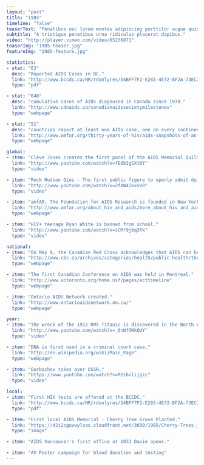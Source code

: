 ```yaml
---
layout: "post"
title: "1985"
timeline: "false"
teaserText: "Penatibus nec lorem montes adipiscing porttitor augue quis pulvinar velit et? Penatibus nec lorem montes adipiscing porttitor augue quis pulvinar velit et?"
subtitle: "A tristique penatibus urna ridiculus placerat dapibus."
video: "http://player.vimeo.com/video/65236871"
teaserImg: "1985-teaser.jpg"
featureImg: "1985-feature.jpg"

statistics:
- stat: "63"
  desc: "Reported AIDS Cases in BC."
  link: "http://www.bccdc.ca/NR/rdonlyres/54BFF7F2-E283-4E72-BF2A-73EC2813F0D1/0/HIV_Annual_Report_2011_20111011.pdf"
  type: "pdf"

- stat: "648"
  desc: "cumulative cases of AIDS diagnosed in Canada since 1979."
  link: "http://www.cdnaids.ca/canadianaidssocietymilestones"
  type: "webpage"

- stat: "51"
  desc: "countries report at least one AIDS case, one on every continent except Antarctica."
  link: "http://www.amfar.org/thirty-years-of-hiv/aids-snapshots-of-an-epidemic/#sthash.yW0pKqJu.dpuf"
  type: "webpage"

global:
- item: "Cleve Jones creates the first panel of the AIDS Memorial Quilt."
  link: "http://www.youtube.com/watch?v=fEObIgSXtBY"
  type: "video"

- item: "Rock Hudson Dies - The first public figure to openly admit dying of AIDS."
  link: "http://www.youtube.com/watch?v=2fXW41oxvV8"
  type: "video"

- item: "amfAR, The Foundation for AIDS Research is founded in New York."
  link: "http://www.amfar.org/about_hiv_and_aids/more_about_hiv_and_aids/thirty_years_of_hivaids__snapshots_of_an_epidemic/"
  type: "webpage"

- item: "HIV+ teenage Ryan White is banned from school."
  link: "http://www.youtube.com/watch?v=sCMr9jbq3Tk"
  type: "video"

national:
- item: "On May 9, the Canadian Red Cross acknowledges that AIDS can be found in blood. On Nov. 4, they begin testing the blood supply."
  link: "http://www.cbc.ca/archives/categories/health/public-health/the-krever-report-canadas-tainted-blood-disaster/canadian-red-cross-begins-testing-blood-donations-for-hiv.html"
  type: "webpage"

- item: "The first Canadian Conference on AIDS was held in Montreal."
  link: "http://www.actoronto.org/home.nsf/pages/acttimeline"
  type: "webpage"

- item: "Ontario AIDS Network created."
  link: "http://www.ontarioaidsnetwork.on.ca/"
  type: "webpage"

year:
- item: "The wreck of the 1912 RMS Titanic is discovered in the North Atlantic."
  link: "http://www.youtube.com/watch?v=_0nWfOWkQUY"
  type: "video"

- item: "DNA is first used in a criminal court case."
  link: "http://en.wikipedia.org/wiki/Main_Page"
  type: "webpage"

- item: "Gorbachev takes over USSR."
  link: "https://www.youtube.com/watch?v=RYz6clijgzc"
  type: "video"

local:
- item: "First HIV tests are offered at the BCCDC."
  link: "http://www.bccdc.ca/NR/rdonlyres/54BFF7F2-E283-4E72-BF2A-73EC2813F0D1/0/HIV_Annual_Report_2011_20111011.pdf"
  type: "pdf"

- item: "First local AIDS Memorial - Cherry Tree Grove Planted."
  link: "https://d2i2cguvwylsao.cloudfront.net/3030/1985/Cherry-Trees.jpg"
  type: "image"

- item: "AIDS Vancouver's first office at 1033 Davie opens."

- item: "AV Poster campaign for blood donation and testing"
---
```


